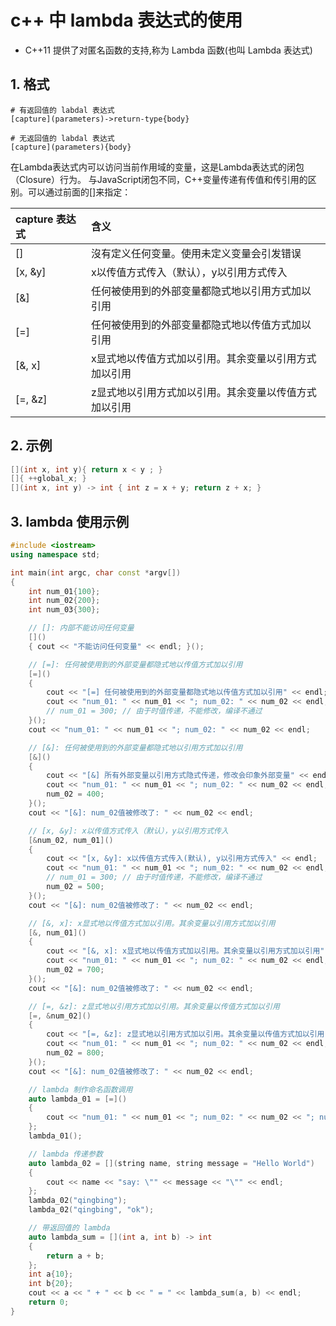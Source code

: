# c++ 中 lambda 表达式的使用

- C++11 提供了对匿名函数的支持,称为 Lambda 函数(也叫 Lambda 表达式)

## 1. 格式

```
# 有返回值的 labdal 表达式
[capture](parameters)->return-type{body}

# 无返回值的 labdal 表达式
[capture](parameters){body}
```

 在Lambda表达式内可以访问当前作用域的变量，这是Lambda表达式的闭包（Closure）行为。 与JavaScript闭包不同，C++变量传递有传值和传引用的区别。可以通过前面的[]来指定：

| capture 表达式 | 含义                                                    |
| :------------- | :------------------------------------------------------ |
| []             | 沒有定义任何变量。使用未定义变量会引发错误            |
| [x, &y]        | x以传值方式传入（默认），y以引用方式传入              |
| [&]            | 任何被使用到的外部变量都隐式地以引用方式加以引用      |
| [=]            | 任何被使用到的外部变量都隐式地以传值方式加以引用      |
| [&, x]         | x显式地以传值方式加以引用。其余变量以引用方式加以引用 |
| [=, &z]        | z显式地以引用方式加以引用。其余变量以传值方式加以引用 |

## 2. 示例

```cpp
[](int x, int y){ return x < y ; }
[]{ ++global_x; } 
[](int x, int y) -> int { int z = x + y; return z + x; }
```

## 3. lambda 使用示例

```cpp
#include <iostream>
using namespace std;

int main(int argc, char const *argv[])
{
    int num_01{100};
    int num_02{200};
    int num_03{300};

    // []: 内部不能访问任何变量
    []()
    { cout << "不能访问任何变量" << endl; }();

    // [=]: 任何被使用到的外部变量都隐式地以传值方式加以引用
    [=]()
    {
        cout << "[=] 任何被使用到的外部变量都隐式地以传值方式加以引用" << endl;
        cout << "num_01: " << num_01 << "; num_02: " << num_02 << endl;
        // num_01 = 300; // 由于时值传递，不能修改，编译不通过
    }();
    cout << "num_01: " << num_01 << "; num_02: " << num_02 << endl;

    // [&]: 任何被使用到的外部变量都隐式地以引用方式加以引用
    [&]()
    {
        cout << "[&] 所有外部变量以引用方式隐式传递，修改会印象外部变量" << endl;
        cout << "num_01: " << num_01 << "; num_02: " << num_02 << endl;
        num_02 = 400;
    }();
    cout << "[&]: num_02值被修改了: " << num_02 << endl;

    // [x, &y]: x以传值方式传入（默认），y以引用方式传入
    [&num_02, num_01]()
    {
        cout << "[x, &y]: x以传值方式传入(默认), y以引用方式传入" << endl;
        cout << "num_01: " << num_01 << "; num_02: " << num_02 << endl;
        // num_01 = 300; // 由于时值传递，不能修改，编译不通过
        num_02 = 500;
    }();
    cout << "[&]: num_02值被修改了: " << num_02 << endl;

    // [&, x]: x显式地以传值方式加以引用。其余变量以引用方式加以引用
    [&, num_01]()
    {
        cout << "[&, x]: x显式地以传值方式加以引用。其余变量以引用方式加以引用" << endl;
        cout << "num_01: " << num_01 << "; num_02: " << num_02 << endl;
        num_02 = 700;
    }();
    cout << "[&]: num_02值被修改了: " << num_02 << endl;

    // [=, &z]: z显式地以引用方式加以引用。其余变量以传值方式加以引用
    [=, &num_02]()
    {
        cout << "[=, &z]: z显式地以引用方式加以引用。其余变量以传值方式加以引用" << endl;
        cout << "num_01: " << num_01 << "; num_02: " << num_02 << endl;
        num_02 = 800;
    }();
    cout << "[&]: num_02值被修改了: " << num_02 << endl;

    // lambda 制作命名函数调用
    auto lambda_01 = [=]()
    {
        cout << "num_01: " << num_01 << "; num_02: " << num_02 << "; num_03: " << num_03 << endl;
    };
    lambda_01();

    // lambda 传递参数
    auto lambda_02 = [](string name, string message = "Hello World")
    {
        cout << name << "say: \"" << message << "\"" << endl;
    };
    lambda_02("qingbing");
    lambda_02("qingbing", "ok");

    // 带返回值的 lambda
    auto lambda_sum = [](int a, int b) -> int
    {
        return a + b;
    };
    int a{10};
    int b{20};
    cout << a << " + " << b << " = " << lambda_sum(a, b) << endl;
    return 0;
}
```